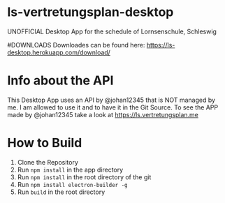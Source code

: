 # ls-vertretungsplan-desktop
UNOFFICIAL Desktop App for the schedule of Lornsenschule, Schleswig

#DOWNLOADS
Downloades can be found here: https://ls-desktop.herokuapp.com/download/

# Info about the API
This Desktop App uses an API by @johan12345 that is NOT managed by me. I am allowed to use it and to have it in the Git Source. To see the APP made by @johan12345 take a look at https://ls.vertretungsplan.me

# How to Build

1. Clone the Repository
2. Run `npm install` in the app directory
3. Run `npm install` in the root directory of the git
4. Run `npm install electron-builder -g`
5. Run `build` in the root directory
